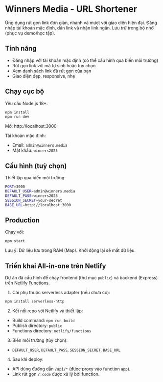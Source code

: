 # Winners Media - URL Shortener

Ứng dụng rút gọn link đơn giản, nhanh và mượt với giao diện hiện đại. Đăng nhập tài khoản mặc định, dán link và nhận link ngắn. Lưu trữ trong bộ nhớ (phục vụ demo/học tập).

## Tính năng
- Đăng nhập với tài khoản mặc định (có thể cấu hình qua biến môi trường)
- Rút gọn link với mã tự sinh hoặc tuỳ chọn
- Xem danh sách link đã rút gọn của bạn
- Giao diện đẹp, responsive, nhẹ

## Chạy cục bộ
Yêu cầu Node.js 18+.

```bash
npm install
npm run dev
```

Mở: http://localhost:3000

Tài khoản mặc định:
- Email: `admin@winners.media`
- Mật khẩu: `winners2025`

## Cấu hình (tuỳ chọn)
Thiết lập qua biến môi trường:

```bash
PORT=3000
DEFAULT_USER=admin@winners.media
DEFAULT_PASS=winners2025
SESSION_SECRET=your-secret
BASE_URL=http://localhost:3000
```

## Production
Chạy với:

```bash
npm start
```

Lưu ý: Dữ liệu lưu trong RAM (Map). Khởi động lại sẽ mất dữ liệu.

## Triển khai All-in-one trên Netlify

Dự án đã cấu hình để chạy frontend (thư mục `public`) và backend (Express) trên Netlify Functions.

1) Cài phụ thuộc serverless adapter (nếu chưa có):
```bash
npm install serverless-http
```

2) Kết nối repo với Netlify và thiết lập:
- Build command: `npm run build`
- Publish directory: `public`
- Functions directory: `netlify/functions`

3) Biến môi trường (tùy chọn):
- `DEFAULT_USER`, `DEFAULT_PASS`, `SESSION_SECRET`, `BASE_URL`

4) Sau khi deploy:
- API dùng đường dẫn `/api/*` (được proxy vào function `app`).
- Link rút gọn `/:code` được xử lý bởi function.
